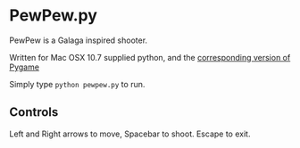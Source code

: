# PewPew.py #

PewPew is a Galaga inspired shooter.

Written for Mac OSX 10.7 supplied python, and the [corresponding version
of Pygame](http://www.pygame.org/download.shtml)

Simply type `python pewpew.py` to run.

## Controls ##

Left and Right arrows to move, Spacebar to shoot. Escape to exit.
